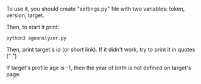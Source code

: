 To use it, you should create "settings.py" file with two variables: token, version, target.

Then, to start it print:

`python3 ageanalyzer.py`

Then, print target`s id (or short link). If it didn't work, try to print it in quotes (" ")

If target's profile age is -1, then the year of birth is not defined on target's page.